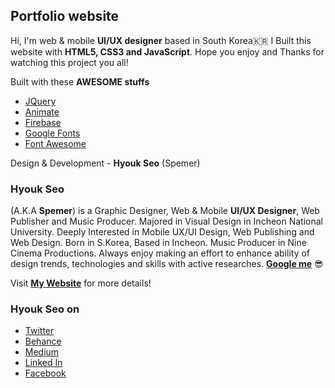 ## Portfolio website  
Hi, I'm web & mobile __UI/UX designer__ based in South Korea🇰🇷 I Built this website with __HTML5, CSS3 and JavaScript__. Hope you enjoy and Thanks for watching this project you all!  
  
Built with these __AWESOME stuffs__
* [JQuery][jquery]
* [Animate][animate]
* [Firebase][firebase]
* [Google Fonts][googlefonts]
* [Font Awesome][fontawesome]  
  
Design & Development - __Hyouk Seo__ (Spemer)  
  
  
### Hyouk Seo  
(A.K.A __Spemer__) is a Graphic Designer, Web & Mobile __UI/UX Designer__, Web Publisher and Music Producer. Majored in Visual Design in Incheon National University. Deeply Interested in Mobile UX/UI Design, Web Publishing and Web Design. Born in S.Korea, Based in Incheon. Music Producer in Nine Cinema Productions. Always enjoy making an effort to enhance ability of design trends, technologies and skills with active researches. __[Google me][googleme]__ 😎  
  
Visit __[My Website][spemer]__ for more details!  
  
  
### Hyouk Seo on  
* [Twitter][twitter]
* [Behance][behance]
* [Medium][medium]
* [Linked In][linkedin]  
* [Facebook][fb]
  
  

[jquery]: https://jquery.com/
[animate]: https://daneden.github.io/animate.css/
[fontawesome]: http://fontawesome.io/
[firebase]: https://firebase.google.com/
[googlefonts]: https://fonts.google.com/specimen/Roboto

[spemer]: https://spemer.com/
[googleme]: https://www.google.co.kr/?gfe_rd=cr&ei=2KVsWaTjKrHz8AfP1qz4Bw&gws_rd=ssl#q=spemer

[medium]: https://medium.com/@spemer
[twitter]: https://twitter.com/OfficialSpemer
[behance]: https://behance.net/spemer
[fb]: https://www.facebook.com/ghsspower
[linkedin]: https://www.linkedin.com/in/hyouk-seo-0b6801122/